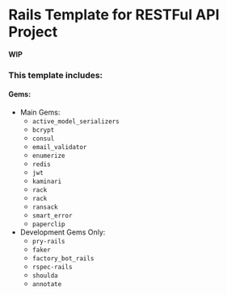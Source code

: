 # Rails Template for RESTFul API Project

**WIP**

### This template includes:
#### Gems:
- Main Gems:
  - `active_model_serializers`
  - `bcrypt`
  - `consul`
  - `email_validator`
  - `enumerize`
  - `redis`
  - `jwt`
  - `kaminari`
  - `rack`
  - `rack`
  - `ransack`
  - `smart_error`
  - `paperclip`
- Development Gems Only:
  - `pry-rails`
  - `faker`
  - `factory_bot_rails`
  - `rspec-rails`
  - `shoulda`
  - `annotate`

